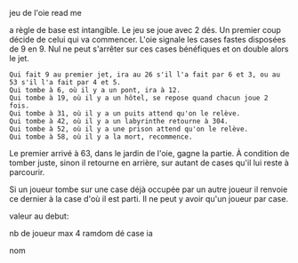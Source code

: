 jeu de l'oie read me

a règle de base est intangible. Le jeu se joue avec 2 dés. Un premier coup décide de celui qui va commencer. L'oie signale les cases fastes disposées de 9 en 9. Nul ne peut s'arrêter sur ces cases bénéfiques et on double alors le jet.

    Qui fait 9 au premier jet, ira au 26 s'il l'a fait par 6 et 3, ou au 53 s'il l'a fait par 4 et 5.
    Qui tombe à 6, où il y a un pont, ira à 12.
    Qui tombe à 19, où il y a un hôtel, se repose quand chacun joue 2 fois.
    Qui tombe à 31, où il y a un puits attend qu'on le relève.
    Qui tombe à 42, où il y a un labyrinthe retourne à 304.
    Qui tombe à 52, où il y a une prison attend qu'on le relève.
    Qui tombe à 58, où il y a la mort, recommence.

Le premier arrivé à 63, dans le jardin de l'oie, gagne la partie. À condition de tomber juste, sinon il retourne en arrière, sur autant de cases qu'il lui reste à parcourir.

Si un joueur tombe sur une case déjà occupée par un autre joueur il renvoie ce dernier à la case d'où il est parti. Il ne peut y avoir qu'un joueur par case. 


valeur au debut: 

nb de joueur max 4
ramdom dé
case 
ia

nom


